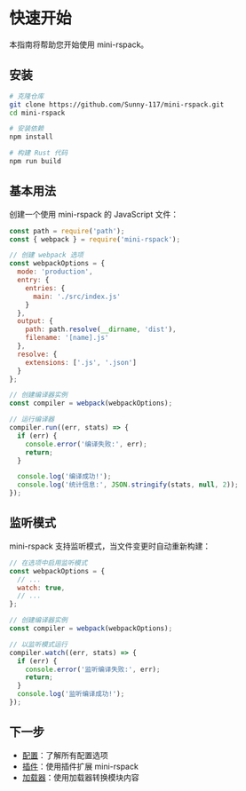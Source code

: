 # 快速开始

本指南将帮助您开始使用 mini-rspack。

## 安装

```bash
# 克隆仓库
git clone https://github.com/Sunny-117/mini-rspack.git
cd mini-rspack

# 安装依赖
npm install

# 构建 Rust 代码
npm run build
```

## 基本用法

创建一个使用 mini-rspack 的 JavaScript 文件：

```javascript
const path = require('path');
const { webpack } = require('mini-rspack');

// 创建 webpack 选项
const webpackOptions = {
  mode: 'production',
  entry: {
    entries: {
      main: './src/index.js'
    }
  },
  output: {
    path: path.resolve(__dirname, 'dist'),
    filename: '[name].js'
  },
  resolve: {
    extensions: ['.js', '.json']
  }
};

// 创建编译器实例
const compiler = webpack(webpackOptions);

// 运行编译器
compiler.run((err, stats) => {
  if (err) {
    console.error('编译失败:', err);
    return;
  }

  console.log('编译成功!');
  console.log('统计信息:', JSON.stringify(stats, null, 2));
});
```

## 监听模式

mini-rspack 支持监听模式，当文件变更时自动重新构建：

```javascript
// 在选项中启用监听模式
const webpackOptions = {
  // ...
  watch: true,
  // ...
};

// 创建编译器实例
const compiler = webpack(webpackOptions);

// 以监听模式运行
compiler.watch((err, stats) => {
  if (err) {
    console.error('监听编译失败:', err);
    return;
  }
  console.log('监听编译成功!');
});
```

## 下一步

- [配置](/zh/guide/configuration)：了解所有配置选项
- [插件](/zh/guide/plugins)：使用插件扩展 mini-rspack
- [加载器](/zh/guide/loaders)：使用加载器转换模块内容
